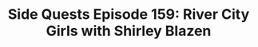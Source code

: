 ---
title: 'Side Quests Episode 159: River City Girls with Shirley Blazen'
image: /assets/images/podcast2.avif
imageAlt: Shirley Podcast Appearance
description: Side Quests is back and this episode's host is comic, clown, burlesque performer/producer, and ass kicker on a mission to get their boyfriend back, Shirley Blazen! The game they are talking about today is River City Girls by WayForward and Arc System Works.
link: https://funandgames.libsyn.com/side-quests-episode-159-river-city-girls-with-shirley-blazen
---